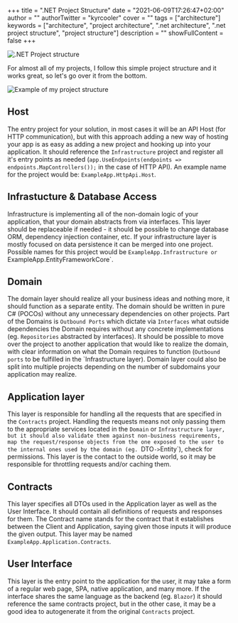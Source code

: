 +++
title = ".NET Project Structure"
date = "2021-06-09T17:26:47+02:00"
author = ""
authorTwitter = "kyrcooler"
cover = ""
tags = ["architecture"]
keywords = ["architecture", "project architecture", ".net architecture", ".net project structure", "project structure"]
description = ""
showFullContent = false
+++

![.NET Project structure](https://i.imgur.com/doHlU9l.png)

For almost all of my projects, I follow this simple project structure and it works great, so let's go over it from the bottom.

![Example of my project structure](https://i.imgur.com/e5py7sN.png)

## Host

The entry project for your solution, in most cases it will be an API Host (for HTTP communication), but with this approach adding a new way of hosting your app is as easy as adding a new project and hooking up into your application. It should reference the `Infrastructure` project and register all it's entry points as needed (`app.UseEndpoints(endpoints => endpoints.MapControllers());` in the case of HTTP API). An example name for the project would be: `ExampleApp.HttpApi.Host`.

## Infrastucture & Database Access

Infrastructure is implementing all of the non-domain logic of your application, that your domain abstracts from via interfaces. This layer should be replaceable if needed - it should be possible to change database ORM, dependency injection container, etc. If your infrastructure layer is mostly focused on data persistence it can be merged into one project. Possible names for this project would be `ExampleApp.Infrastructure or `ExampleApp.EntityFrameworkCore`.

## Domain

The domain layer should realize all your business ideas and nothing more, it should function as a separate entity. The domain should be written in pure C# (POCOs) without any unnecessary dependencies on other projects. Part of the Domains is `Outbound Ports` which dictate via `Interfaces` what outside dependencies the Domain requires without any concrete implementations (eg. `Repositories` abstracted by interfaces). It should be possible to move over the project to another application that would like to realize the domain, with clear information on what the Domain requires to function (`Outbound ports` to be fulfilled in the `Infrastructure layer). Domain layer could also be split into multiple projects depending on the number of subdomains your application may realize. 

## Application layer

This layer is responsible for handling all the requests that are specified in the `Contracts` project. Handling the requests means not only passing them to the appropriate services located in the `Domain` or `Infrastructure layer, but it should also validate them against non-business requirements, map the request/response objects from the one exposed to the user to the internal ones used by the domain (eg. `DTO` -> `Entity`), check for permissions. This layer is the contact to the outside world, so it may be responsible for throttling requests and/or caching them.

## Contracts

This layer specifies all DTOs used in the Application layer as well as the User Interface. It should contain all definitions of requests and responses for them. The Contract name stands for the contract that it establishes between the Client and Application, saying given those inputs it will produce the given output. This layer may be named `ExampleApp.Application.Contracts`.

## User Interface

This layer is the entry point to the application for the user, it may take a form of a regular web page, SPA, native application, and many more. If the interface shares the same language as the backend (eg. `Blazor`) it should reference the same contracts project, but in the other case, it may be a good idea to autogenerate it from the original `Contracts` project. 